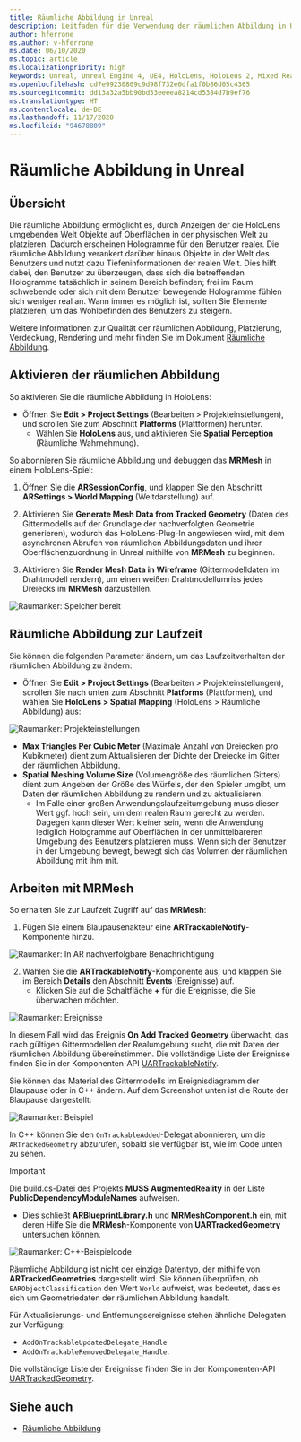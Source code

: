 ```yaml
---
title: Räumliche Abbildung in Unreal
description: Leitfaden für die Verwendung der räumlichen Abbildung in Unreal
author: hferrone
ms.author: v-hferrone
ms.date: 06/10/2020
ms.topic: article
ms.localizationpriority: high
keywords: Unreal, Unreal Engine 4, UE4, HoloLens, HoloLens 2, Mixed Reality, Entwicklung, Features, Dokumentation, Leitfäden, Hologramme, räumliche Abbildung, Mixed Reality-Headset Windows Mixed Reality-Headset, Virtual Reality-Headset
ms.openlocfilehash: cd7e99230809c9d98f732e0dfa1f0b86d05c4365
ms.sourcegitcommit: dd13a32a5bb90bd53eeeea8214cd5384d7b9ef76
ms.translationtype: HT
ms.contentlocale: de-DE
ms.lasthandoff: 11/17/2020
ms.locfileid: "94678809"
---
```

# <a name="spatial-mapping-in-unreal"></a>Räumliche Abbildung in Unreal

## <a name="overview"></a>Übersicht
Die räumliche Abbildung ermöglicht es, durch Anzeigen der die HoloLens umgebenden Welt Objekte auf Oberflächen in der physischen Welt zu platzieren. Dadurch erscheinen Hologramme für den Benutzer realer. Die räumliche Abbildung verankert darüber hinaus Objekte in der Welt des Benutzers und nutzt dazu Tiefeninformationen der realen Welt. Dies hilft dabei, den Benutzer zu überzeugen, dass sich die betreffenden Hologramme tatsächlich in seinem Bereich befinden; frei im Raum schwebende oder sich mit dem Benutzer bewegende Hologramme fühlen sich weniger real an. Wann immer es möglich ist, sollten Sie Elemente platzieren, um das Wohlbefinden des Benutzers zu steigern.

Weitere Informationen zur Qualität der räumlichen Abbildung, Platzierung, Verdeckung, Rendering und mehr finden Sie im Dokument [Räumliche Abbildung](../../design/spatial-mapping.md).

## <a name="enabling-spatial-mapping"></a>Aktivieren der räumlichen Abbildung

So aktivieren Sie die räumliche Abbildung in HoloLens:
- Öffnen Sie **Edit > Project Settings** (Bearbeiten > Projekteinstellungen), und scrollen Sie zum Abschnitt **Platforms** (Plattformen) herunter.    
    + Wählen Sie **HoloLens** aus, und aktivieren Sie **Spatial Perception** (Räumliche Wahrnehmung).

So abonnieren Sie räumliche Abbildung und debuggen das **MRMesh** in einem HoloLens-Spiel:
1. Öffnen Sie die **ARSessionConfig**, und klappen Sie den Abschnitt **ARSettings > World Mapping** (Weltdarstellung) auf. 

2. Aktivieren Sie **Generate Mesh Data from Tracked Geometry** (Daten des Gittermodells auf der Grundlage der nachverfolgten Geometrie generieren), wodurch das HoloLens-Plug-In angewiesen wird, mit dem asynchronen Abrufen von räumlichen Abbildungsdaten und ihrer Oberflächenzuordnung in Unreal mithilfe von **MRMesh** zu beginnen. 
3. Aktivieren Sie **Render Mesh Data in Wireframe** (Gittermodelldaten im Drahtmodell rendern), um einen weißen Drahtmodellumriss jedes Dreiecks im **MRMesh** darzustellen. 

![Raumanker: Speicher bereit](images/unreal-spatialmapping-arsettings.PNG)


## <a name="spatial-mapping-at-runtime"></a>Räumliche Abbildung zur Laufzeit
Sie können die folgenden Parameter ändern, um das Laufzeitverhalten der räumlichen Abbildung zu ändern:

- Öffnen Sie **Edit > Project Settings** (Bearbeiten > Projekteinstellungen), scrollen Sie nach unten zum Abschnitt **Platforms** (Plattformen), und wählen Sie **HoloLens > Spatial Mapping** (HoloLens > Räumliche Abbildung) aus: 

![Raumanker: Projekteinstellungen](images/unreal-spatialmapping-projectsettings.PNG)

- **Max Triangles Per Cubic Meter** (Maximale Anzahl von Dreiecken pro Kubikmeter) dient zum Aktualisieren der Dichte der Dreiecke im Gitter der räumlichen Abbildung.  
- **Spatial Meshing Volume Size** (Volumengröße des räumlichen Gitters) dient zum Angeben der Größe des Würfels, der den Spieler umgibt, um Daten der räumlichen Abbildung zu rendern und zu aktualisieren.  
    + Im Falle einer großen Anwendungslaufzeitumgebung muss dieser Wert ggf. hoch sein, um dem realen Raum gerecht zu werden.  Dagegen kann dieser Wert kleiner sein, wenn die Anwendung lediglich Hologramme auf Oberflächen in der unmittelbareren Umgebung des Benutzers platzieren muss. Wenn sich der Benutzer in der Umgebung bewegt, bewegt sich das Volumen der räumlichen Abbildung mit ihm mit. 

## <a name="working-with-mrmesh"></a>Arbeiten mit MRMesh
So erhalten Sie zur Laufzeit Zugriff auf das **MRMesh**:
1. Fügen Sie einem Blaupausenakteur eine **ARTrackableNotify**-Komponente hinzu. 

![Raumanker: In AR nachverfolgbare Benachrichtigung](images/unreal-spatialmapping-artrackablenotify.PNG)

2. Wählen Sie die **ARTrackableNotify**-Komponente aus, und klappen Sie im Bereich **Details** den Abschnitt **Events** (Ereignisse) auf. 
    - Klicken Sie auf die Schaltfläche **+** für die Ereignisse, die Sie überwachen möchten. 

![Raumanker: Ereignisse](images/unreal-spatialmapping-events.PNG)

In diesem Fall wird das Ereignis **On Add Tracked Geometry** überwacht, das nach gültigen Gittermodellen der Realumgebung sucht, die mit Daten der räumlichen Abbildung übereinstimmen. Die vollständige Liste der Ereignisse finden Sie in der Komponenten-API [UARTrackableNotify](https://docs.unrealengine.com/API/Runtime/AugmentedReality/UARTrackableNotifyComponent/index.html). 

Sie können das Material des Gittermodells im Ereignisdiagramm der Blaupause oder in C++ ändern. Auf dem Screenshot unten ist die Route der Blaupause dargestellt: 

![Raumanker: Beispiel](images/unreal-spatialmapping-example.PNG)

In C++ können Sie den `OnTrackableAdded`-Delegat abonnieren, um die `ARTrackedGeometry` abzurufen, sobald sie verfügbar ist, wie im Code unten zu sehen. 

> [!IMPORTANT]
> Die build.cs-Datei des Projekts **MUSS** **AugmentedReality** in der Liste **PublicDependencyModuleNames** aufweisen.
> - Dies schließt **ARBlueprintLibrary.h** und **MRMeshComponent.h** ein, mit deren Hilfe Sie die **MRMesh**-Komponente von **UARTrackedGeometry** untersuchen können. 

![Raumanker: C++-Beispielcode](images/unreal-spatialmapping-examplecode.PNG)

Räumliche Abbildung ist nicht der einzige Datentyp, der mithilfe von **ARTrackedGeometries** dargestellt wird. Sie können überprüfen, ob `EARObjectClassification` den Wert `World` aufweist, was bedeutet, dass es sich um Geometriedaten der räumlichen Abbildung handelt. 

Für Aktualisierungs- und Entfernungsereignisse stehen ähnliche Delegaten zur Verfügung: 
- `AddOnTrackableUpdatedDelegate_Handle` 
- `AddOnTrackableRemovedDelegate_Handle`. 

Die vollständige Liste der Ereignisse finden Sie in der Komponenten-API [UARTrackedGeometry](https://docs.unrealengine.com/API/Runtime/AugmentedReality/UARTrackedGeometry/index.html).

## <a name="see-also"></a>Siehe auch
* [Räumliche Abbildung](../../design/spatial-mapping.md)
